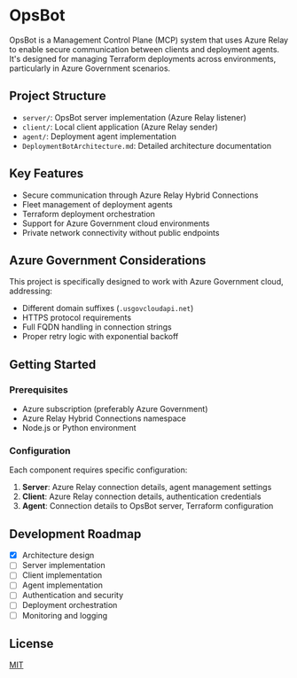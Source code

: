 # OpsBot

OpsBot is a Management Control Plane (MCP) system that uses Azure Relay to enable secure communication between clients and deployment agents. It's designed for managing Terraform deployments across environments, particularly in Azure Government scenarios.

## Project Structure

- `server/`: OpsBot server implementation (Azure Relay listener)
- `client/`: Local client application (Azure Relay sender)
- `agent/`: Deployment agent implementation
- `DeploymentBotArchitecture.md`: Detailed architecture documentation

## Key Features

- Secure communication through Azure Relay Hybrid Connections
- Fleet management of deployment agents
- Terraform deployment orchestration
- Support for Azure Government cloud environments
- Private network connectivity without public endpoints

## Azure Government Considerations

This project is specifically designed to work with Azure Government cloud, addressing:

- Different domain suffixes (`.usgovcloudapi.net`)
- HTTPS protocol requirements
- Full FQDN handling in connection strings
- Proper retry logic with exponential backoff

## Getting Started

### Prerequisites

- Azure subscription (preferably Azure Government)
- Azure Relay Hybrid Connections namespace
- Node.js or Python environment

### Configuration

Each component requires specific configuration:

1. **Server**: Azure Relay connection details, agent management settings
2. **Client**: Azure Relay connection details, authentication credentials
3. **Agent**: Connection details to OpsBot server, Terraform configuration

## Development Roadmap

- [x] Architecture design
- [ ] Server implementation
- [ ] Client implementation
- [ ] Agent implementation
- [ ] Authentication and security
- [ ] Deployment orchestration
- [ ] Monitoring and logging

## License

[MIT](LICENSE)
